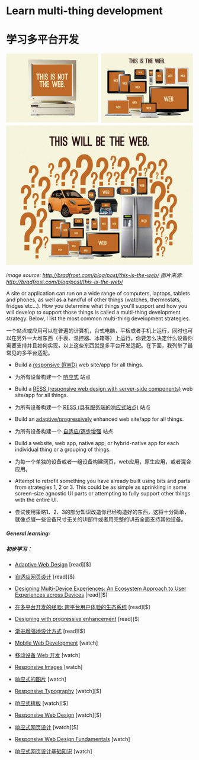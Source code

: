 # Learn multi-thing development
# 学习多平台开发

![](../images/things.jpg "http://bradfrost.com/blog/post/this-is-the-web/")

<cite>image source: <a href="http://bradfrost.com/blog/post/this-is-the-web/">http://bradfrost.com/blog/post/this-is-the-web/</a></cite>
<cite>图片来源: <a href="http://bradfrost.com/blog/post/this-is-the-web/">http://bradfrost.com/blog/post/this-is-the-web/</a></cite>


A site or application can run on a wide range of computers, laptops, tablets and phones, as well as a handful of other things (watches, thermostats, fridges etc...). How you determine what things you'll support and how you will develop to support those things is called a multi-thing development strategy. Below, I list the most common multi-thing development strategies.

一个站点或应用可以在普遍的计算机，台式电脑，平板或者手机上运行，同时也可以在另外一大堆东西（手表、温控器、冰箱等）上运行。你要怎么决定什么设备你需要支持并且如何实现，以上这些东西就是多平台开发适配。在下面，我列举了最常见的多平台适配。

* Build a [responsive (RWD)](https://en.wikipedia.org/wiki/Responsive_web_design) web site/app for all things.
* 为所有设备构建一个 [响应式](https://en.wikipedia.org/wiki/Responsive_web_design) 站点

* Build a [RESS (responsive web design with server-side components)](http://www.lukew.com/ff/entry.asp?1392) web site/app for all things.
* 为所有设备构建一个 [RESS (具有服务端的响应式站点)](http://www.lukew.com/ff/entry.asp?1392) 站点


* Build an [adaptive/progressively](https://en.wikipedia.org/wiki/Adaptive_web_design) enhanced web site/app for all things.
* 为所有设备构建一个 [自适应/逐步增强](https://en.wikipedia.org/wiki/Adaptive_web_design) 站点

* Build a website, web app, native app, or hybrid-native app for each individual thing or a grouping of things.
* 为每一个单独的设备或者一组设备构建网页，web应用，原生应用，或者混合应用。

* Attempt to retrofit something you have already built using bits and parts from strategies 1, 2 or 3. This could be as simple as sprinkling in some screen-size agnostic UI parts or attempting to fully support other things with the entire UI.
* 尝试使用策略1、2、3的部分知识改造你已经构造好的东西，这将十分简单，就像点缀一些设备尺寸无关的UI部件或者用完整的UI去全面支持其他设备。


##### General learning:
##### 初步学习：

* [Adaptive Web Design](http://adaptivewebdesign.info/) [read][$]
* [自适应网页设计](http://adaptivewebdesign.info/) [read][$]

* [Designing Multi-Device Experiences: An Ecosystem Approach to User Experiences across Devices](http://www.amazon.com/Designing-Multi-Device-Experiences-Ecosystem-Approach/dp/1449340385/ref=pd_sim_14_8) [read][$]
* [在多平台开发的经验: 跨平台用户体验的生态系统](http://www.amazon.com/Designing-Multi-Device-Experiences-Ecosystem-Approach/dp/1449340385/ref=pd_sim_14_8) [read][$]

* [Designing with progressive enhancement](https://www.filamentgroup.com/dwpe/) [read][$]
* [渐进增强地设计方式](https://www.filamentgroup.com/dwpe/) [read][$]

* [Mobile Web Development](https://www.udacity.com/course/mobile-web-development--cs256) [watch]
* [移动设备 Web 开发](https://www.udacity.com/course/mobile-web-development--cs256) [watch]


* [Responsive Images](https://www.udacity.com/course/responsive-images--ud882) [watch]
* [响应式的图片](https://www.udacity.com/course/responsive-images--ud882) [watch]

* [Responsive Typography](https://www.pluralsight.com/courses/responsive-typography) [watch][$]
* [响应式排版](https://www.pluralsight.com/courses/responsive-typography) [watch][$]

* [Responsive Web Design](https://frontendmasters.com/courses/responsive-web-design/) [watch][$]
* [响应式网页设计](https://frontendmasters.com/courses/responsive-web-design/) [watch][$]

* [Responsive Web Design Fundamentals](https://www.udacity.com/courses/web-development) [watch]
* [响应式网页设计基础知识](https://www.udacity.com/courses/web-development) [watch]




























